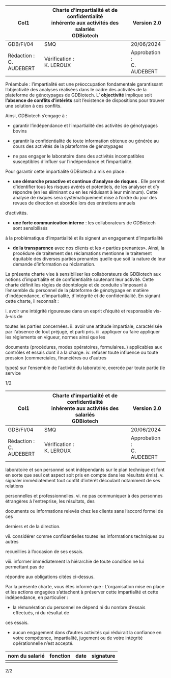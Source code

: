 |Col1|Charte d’impartialité et de confidentialité<br>inhérente aux activités des salariés<br>GDBiotech|Version 2.0|
|---|---|---|
|GDB/FI/04|SMQ|20/06/2024|
|Rédaction :<br>C. AUDEBERT|Vérification :<br>K. LEROUX|Approbation :<br>C. AUDEBERT|


Préambule : l’impartialité est une préoccupation fondamentale garantissant l’objectivité des
analyses réalisées dans le cadre des activités de la plateforme de génotypages de GDBiotech.
L’ **objectivité** implique soit **l’absence de conflits d’intérêts** soit l’existence de dispositions
pour trouver une solution à ces conflits.

Ainsi, GDBiotech s’engage à :

   - garantir l’indépendance et l’impartialité des activités de génotypages bovins

   - garantir la confidentialité de toute information obtenue ou générée au cours des
activités de la plateforme de génotypages

   - ne pas engager le laboratoire dans des activités incompatibles susceptibles d’influer
sur l’indépendance et l’impartialité.

Pour garantir cette impartialité GDBiotech a mis en place :

   - **une démarche proactive et continue d’analyse de risques** . Elle permet d’identifier
tous les risques avérés et potentiels, de les analyser et d’y répondre (en les éliminant
ou en les réduisant à leur minimum). Cette analyse de risques sera systématiquement
mise à l’ordre du jour des revues de direction et abordée lors des entretiens annuels

d’activités.

   - **une forte communication interne** : les collaborateurs de GDBiotech sont sensibilisés

à la problématique d’impartialité et ils signent un engagement d’impartialité

   - **de la transparence** avec nos clients et les « parties prenantes». Ainsi, la procédure
de traitement des réclamations mentionne le traitement équitable des diverses parties
prenantes quelle que soit la nature de leur demande d’information ou réclamation.

La présente charte vise à sensibiliser les collaborateurs de GDBiotech aux notions
d’impartialité et de confidentialité soutenant leur activité. Cette charte définit les règles de
déontologie et de conduite s’imposant à l’ensemble du personnel de la plateforme de
génotypage en matière d'indépendance, d’impartialité, d'intégrité et de confidentialité.
En signant cette charte, il reconnaît :

i. avoir une intégrité rigoureuse dans un esprit d’équité et responsable vis-à-vis de

toutes les parties concernées.
ii. avoir une attitude impartiale, caractérisée par l'absence de tout préjugé, et parti pris.
iii. appliquer ou faire appliquer les règlements en vigueur, normes ainsi que les

documents (procédures, modes opératoires, formulaires..) applicables aux
contrôles et essais dont il a la charge.
iv. refuser toute influence ou toute pression (commerciales, financières ou d'autres

types) sur l’ensemble de l’activité du laboratoire, exercée par toute partie (le service

1/2

|Col1|Charte d’impartialité et de confidentialité<br>inhérente aux activités des salariés<br>GDBiotech|Version 2.0|
|---|---|---|
|GDB/FI/04|SMQ|20/06/2024|
|Rédaction :<br>C. AUDEBERT|Vérification :<br>K. LEROUX|Approbation :<br>C. AUDEBERT|


laboratoire et son personnel sont indépendants sur le plan technique et font en sorte
que seul cet aspect soit pris en compte dans les résultats émis).
v. signaler immédiatement tout conflit d’intérêt découlant notamment de ses relations

personnelles et professionnelles.
vi. ne pas communiquer à des personnes étrangères à l’entreprise, les résultats, des

documents ou informations relevés chez les clients sans l’accord formel de ces

derniers et de la direction.

vii. considérer comme confidentielles toutes les informations techniques ou autres

recueillies à l’occasion de ses essais.

viii. informer immédiatement la hiérarchie de toute condition ne lui permettant pas de

répondre aux obligations citées ci-dessus.

Par la présente charte, vous êtes informé que :
L’organisation mise en place et les actions engagées s’attachent à préserver cette impartialité
et cette indépendance, en particulier :

- la rémunération du personnel ne dépend ni du nombre d’essais effectués, ni du résultat de

ces essais.

- aucun engagement dans d’autres activités qui réduirait la confiance en votre compétence,
impartialité, jugement ou de votre intégrité opérationnelle n’est accepté.

|nom du salarié|fonction|date|signature|
|---|---|---|---|
|||||



2/2

